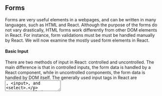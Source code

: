 ## Forms

Forms are very useful elements in a webpages, and can be written in many languages, such as HTML and React. Although the purpose of the forms do not vary drastically, HTML forms work differently from other DOM elements in React. For instance, form validations must be must be handled manually by React. We will now examine the mostly used form elements in React.

#### Basic Input

There are two methods of input in React: controlled and uncontrolled. The main difference is that in controlled inputs, the form data is handled by a React component, while in uncontrolled components, the form data is handled by DOM itself. The generally used input tags in React are <textarea>, <input>, and <select>.

Uncontrolled inputs resemble HTML form elements, and these inputs can remember the last user input. With this input, the value is needed to be pulled when the user needs it or when it is submitted. Their value can be get using the onClick function.

Controlled inputs update the variable attached to the tag when the value in the input field is changed. For instance, this can be done with the syntax

<input value={someValue} onChange={handleChange} />
